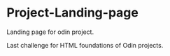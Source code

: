 # Project-Landing-page
Landing page for odin project.

Last challenge for HTML foundations of Odin projects. 